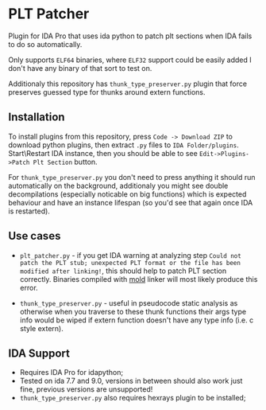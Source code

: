 # PLT Patcher
Plugin for IDA Pro that uses ida python to patch plt sections when IDA fails to do so automatically.

Only supports ``ELF64`` binaries, where ``ELF32`` support could be easily added I don't have any binary of that sort to test on.

Additionaly this repository has ``thunk_type_preserver.py`` plugin that force preserves guessed type for thunks around extern functions.

## Installation
To install plugins from this repository, press ``Code -> Download ZIP`` to download python plugins, then extract ``.py`` files to ``IDA Folder/plugins``. Start\Restart IDA instance, then you should be able to see ``Edit->Plugins->Patch Plt Section`` button.

For ``thunk_type_preserver.py`` you don't need to press anything it should run automatically on the background, additionaly you might see double decompilations (especially noticable on big functions) which is expected behaviour and have an instance lifespan (so you'd see that again once IDA is restarted).

## Use cases
* ``plt_patcher.py`` - if you get IDA warning at analyzing step ``Could not patch the PLT stub; unexpected PLT format or the file has been modified after linking!``, this should help to patch PLT section correctly. Binaries compiled with [mold](https://github.com/rui314/mold) linker will most likely produce this error.

* ``thunk_type_preserver.py`` - useful in pseudocode static analysis as otherwise when you traverse to these thunk functions their args type info would be wiped if extern function doesn't have any type info (i.e. c style extern).

## IDA Support
* Requires IDA Pro for idapython;
* Tested on ida 7.7 and 9.0, versions in between should also work just fine, previous versions are unsupported!
* ``thunk_type_preserver.py`` also requires hexrays plugin to be installed;

